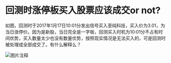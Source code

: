 # 回测时涨停板买入股票应该成交or not?

如图，回测时于2017年1月17日10:01分发出信号买入至纯科技，买入价为3.01，为当日涨停价。因为是新股，当日完全是一字板，回测买入时机为10:01分不占有时间优势，买入数量太少也没有数量优势，按照现实情况是无法买入的，可是回测时被处理成全部成交了。有什么解释么？

![图片注释](http://storage-uqer.datayes.com/57432d82228e5b86b01fcb15/45fba644-3fd3-11e7-a439-0242ac140004)